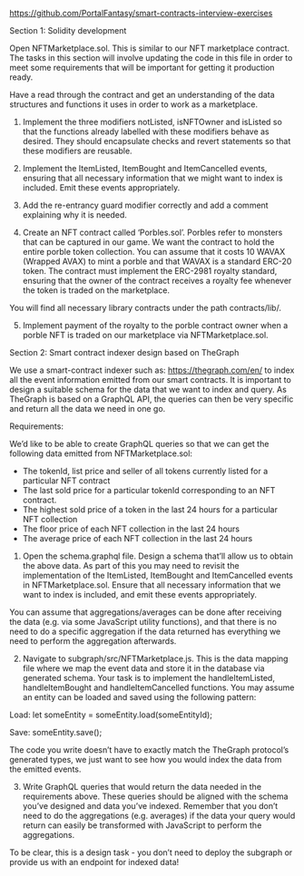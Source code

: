https://github.com/PortalFantasy/smart-contracts-interview-exercises

Section 1: Solidity development

Open NFTMarketplace.sol. This is similar to our NFT marketplace contract. The tasks in this section will involve updating the code in this file in order to meet some requirements that will be important for getting it production ready.

Have a read through the contract and get an understanding of the data structures and functions it uses in order to work as a marketplace.

1. Implement the three modifiers notListed, isNFTOwner and isListed so that the functions already labelled with these modifiers behave as desired. They should encapsulate checks and revert statements so that these modifiers are reusable.

2. Implement the ItemListed, ItemBought and ItemCancelled events, ensuring that all necessary information that we might want to index is included. Emit these events appropriately.

3. Add the re-entrancy guard modifier correctly and add a comment explaining why it is needed.


4. Create an NFT contract called ‘Porbles.sol’. Porbles refer to monsters that can be captured in our game. We want the contract to hold the entire porble token collection. You can assume that it costs 10 WAVAX (Wrapped AVAX) to mint a porble and that WAVAX is a standard ERC-20 token. The contract must implement the ERC-2981 royalty standard, ensuring that the owner of the contract receives a royalty fee whenever the token is traded on the marketplace.

You will find all necessary library contracts under the path contracts/lib/.


5. Implement payment of the royalty to the porble contract owner when a porble NFT is traded on our marketplace via NFTMarketplace.sol.

Section 2: Smart contract indexer design based on TheGraph


We use a smart-contract indexer such as: https://thegraph.com/en/ to index all the event information emitted from our smart contracts. It is important to design a suitable schema for the data that we want to index and query. As TheGraph is based on a GraphQL API, the queries can then be very specific and return all the data we need in one go.

Requirements:

We’d like to be able to create GraphQL queries so that we can get the following data emitted from NFTMarketplace.sol:

- The tokenId, list price and seller of all tokens currently listed for a particular NFT contract
- The last sold price for a particular tokenId corresponding to an NFT contract.
- The highest sold price of a token in the last 24 hours for a particular NFT collection 
- The floor price of each NFT collection in the last 24 hours
- The average price of each NFT collection in the last 24 hours

1. Open the schema.graphql file. Design a schema that’ll allow us to obtain the above data. As part of this you may need to revisit the implementation of the ItemListed, ItemBought and ItemCancelled events in NFTMarketplace.sol. Ensure that all necessary information that we want to index is included, and emit these events appropriately.

You can assume that aggregations/averages can be done after receiving the data (e.g. via some JavaScript utility functions), and that there is no need to do a specific aggregation if the data returned has everything we need to perform the aggregation afterwards.

2. Navigate to subgraph/src/NFTMarketplace.js. This is the data mapping file where we map the event data and store it in the database via generated schema. Your task is to implement the handleItemListed, handleItemBought and handleItemCancelled functions. You may assume an entity can be loaded and saved using the following pattern:

Load: 
let someEntity = someEntity.load(someEntityId);

Save:
someEntity.save();

The code you write doesn’t have to exactly match the TheGraph protocol’s generated types, we just want to see how you would index the data from the emitted events.

3. Write GraphQL queries that would return the data needed in the requirements above. These queries should be aligned with the schema you’ve designed and data you’ve indexed. Remember that you don’t need to do the aggregations (e.g. averages) if the data your query would return can easily be transformed with JavaScript to perform the aggregations.

To be clear, this is a design task - you don’t need to deploy the subgraph or provide us with an endpoint for indexed data!
